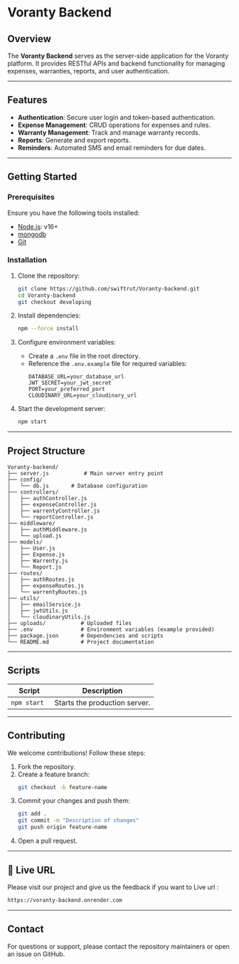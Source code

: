 # Voranty Backend

## Overview
The **Voranty Backend** serves as the server-side application for the Voranty platform. It provides RESTful APIs and backend functionality for managing expenses, warranties, reports, and user authentication.

---

## Features
- **Authentication**: Secure user login and token-based authentication.
- **Expense Management**: CRUD operations for expenses and rules.
- **Warranty Management**: Track and manage warranty records.
- **Reports**: Generate and export reports.
- **Reminders**: Automated SMS and email reminders for due dates.

---

## Getting Started

### Prerequisites
Ensure you have the following tools installed:
- [Node.js](https://nodejs.org/): v16+
- [mongodb](https://cloud.mongodb.com/)
- [Git](https://git-scm.com/)

### Installation
1. Clone the repository:
   ```bash
   git clone https://github.com/swiftrut/Voranty-backend.git
   cd Voranty-backend
   git checkout developing
   ```

2. Install dependencies:
   ```bash
   npm --force install
   ```

3. Configure environment variables:
   - Create a `.env` file in the root directory.
   - Reference the `.env.example` file for required variables:
     ```env
     DATABASE_URL=your_database_url
     JWT_SECRET=your_jwt_secret
     PORT=your_preferred_port
     CLOUDINARY_URL=your_cloudinary_url
     ```


4. Start the development server:
   ```bash
   npm start
   ```

---

## Project Structure
```
Voranty-backend/
├── server.js           # Main server entry point
├── config/
│   └── db.js       # Database configuration
├── controllers/
│   ├── authController.js
│   ├── expenseController.js
│   ├── warrentyController.js
│   └── reportController.js
├── middleware/
│   ├── authMiddleware.js
│   └── upload.js
├── models/
│   ├── User.js
│   ├── Expense.js
│   ├── Warrenty.js
│   └── Report.js
├── routes/
│   ├── authRoutes.js
│   ├── expenseRoutes.js
│   └── warrentyRoutes.js
├── utils/
│   ├── emailService.js
│   ├── jwtUtils.js
│   └── cloudinaryUtils.js
├── uploads/           # Uploaded files
├── .env               # Environment variables (example provided)
├── package.json       # Dependencies and scripts
└── README.md          # Project documentation
```

---

## Scripts

| Script           | Description                          |
|------------------|--------------------------------------|
| `npm start `     | Starts the production server.        |

---

## Contributing
We welcome contributions! Follow these steps:
1. Fork the repository.
2. Create a feature branch:
   ```bash
   git checkout -b feature-name
   ```
3. Commit your changes and push them:
   ```bash
   git add .
   git commit -m "Description of changes"
   git push origin feature-name
   ```
4. Open a pull request.

---

## 📄 Live URL
Please visit our project and give us the feedback if you want to 
Live url : 
```bash
https://voranty-backend.onrender.com
```
---

## Contact
For questions or support, please contact the repository maintainers or open an issue on GitHub.

